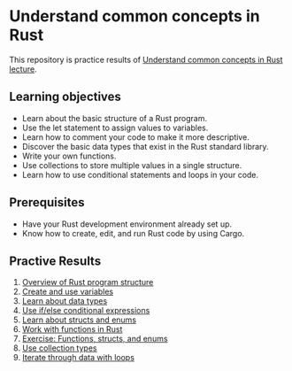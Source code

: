 # Understand common concepts in Rust

This repository is practice results of [Understand common concepts in Rust lecture](https://docs.microsoft.com/en-us/learn/modules/rust-understand-common-concepts).

## Learning objectives

* Learn about the basic structure of a Rust program.
* Use the let statement to assign values to variables.
* Learn how to comment your code to make it more descriptive.
* Discover the basic data types that exist in the Rust standard library.
* Write your own functions.
* Use collections to store multiple values in a single structure.
* Learn how to use conditional statements and loops in your code.

## Prerequisites

* Have your Rust development environment already set up.
* Know how to create, edit, and run Rust code by using Cargo.

## Practive Results

1. [Overview of Rust program structure](./program-structure)
2. [Create and use variables](./variables)
3. [Learn about data types](./data-types)
4. [Use if/else conditional expressions](./if-else-expressions)
5. [Learn about structs and enums](./structs-enums)
6. [Work with functions in Rust](./functions)
7. [Exercise: Functions, structs, and enums](./exercise-functions)
8. [Use collection types](./collection-types)
9. [Iterate through data with loops](./loops)

